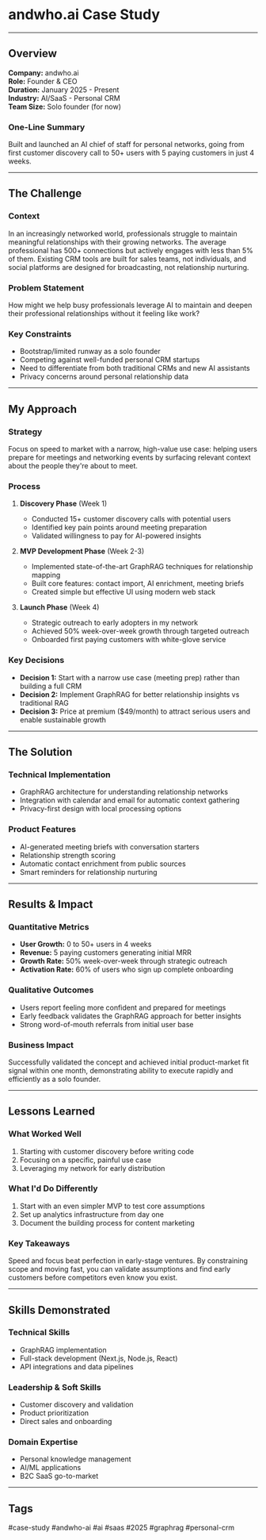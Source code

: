 # andwho.ai Case Study

---

## Overview

**Company:** andwho.ai  
**Role:** Founder & CEO  
**Duration:** January 2025 - Present  
**Industry:** AI/SaaS - Personal CRM  
**Team Size:** Solo founder (for now)  

### One-Line Summary
Built and launched an AI chief of staff for personal networks, going from first customer discovery call to 50+ users with 5 paying customers in just 4 weeks.

---

## The Challenge

### Context
In an increasingly networked world, professionals struggle to maintain meaningful relationships with their growing networks. The average professional has 500+ connections but actively engages with less than 5% of them. Existing CRM tools are built for sales teams, not individuals, and social platforms are designed for broadcasting, not relationship nurturing.

### Problem Statement
How might we help busy professionals leverage AI to maintain and deepen their professional relationships without it feeling like work?

### Key Constraints
- Bootstrap/limited runway as a solo founder
- Competing against well-funded personal CRM startups
- Need to differentiate from both traditional CRMs and new AI assistants
- Privacy concerns around personal relationship data

---

## My Approach

### Strategy
Focus on speed to market with a narrow, high-value use case: helping users prepare for meetings and networking events by surfacing relevant context about the people they're about to meet.

### Process
1. **Discovery Phase** (Week 1)
   - Conducted 15+ customer discovery calls with potential users
   - Identified key pain points around meeting preparation
   - Validated willingness to pay for AI-powered insights

2. **MVP Development Phase** (Week 2-3)
   - Implemented state-of-the-art GraphRAG techniques for relationship mapping
   - Built core features: contact import, AI enrichment, meeting briefs
   - Created simple but effective UI using modern web stack

3. **Launch Phase** (Week 4)
   - Strategic outreach to early adopters in my network
   - Achieved 50% week-over-week growth through targeted outreach
   - Onboarded first paying customers with white-glove service

### Key Decisions
- **Decision 1:** Start with a narrow use case (meeting prep) rather than building a full CRM
- **Decision 2:** Implement GraphRAG for better relationship insights vs traditional RAG
- **Decision 3:** Price at premium ($49/month) to attract serious users and enable sustainable growth

---

## The Solution

### Technical Implementation
- GraphRAG architecture for understanding relationship networks
- Integration with calendar and email for automatic context gathering
- Privacy-first design with local processing options

### Product Features
- AI-generated meeting briefs with conversation starters
- Relationship strength scoring
- Automatic contact enrichment from public sources
- Smart reminders for relationship nurturing

---

## Results & Impact

### Quantitative Metrics
- **User Growth:** 0 to 50+ users in 4 weeks
- **Revenue:** 5 paying customers generating initial MRR
- **Growth Rate:** 50% week-over-week through strategic outreach
- **Activation Rate:** 60% of users who sign up complete onboarding

### Qualitative Outcomes
- Users report feeling more confident and prepared for meetings
- Early feedback validates the GraphRAG approach for better insights
- Strong word-of-mouth referrals from initial user base

### Business Impact
Successfully validated the concept and achieved initial product-market fit signal within one month, demonstrating ability to execute rapidly and efficiently as a solo founder.

---

## Lessons Learned

### What Worked Well
1. Starting with customer discovery before writing code
2. Focusing on a specific, painful use case
3. Leveraging my network for early distribution

### What I'd Do Differently
1. Start with an even simpler MVP to test core assumptions
2. Set up analytics infrastructure from day one
3. Document the building process for content marketing

### Key Takeaways
Speed and focus beat perfection in early-stage ventures. By constraining scope and moving fast, you can validate assumptions and find early customers before competitors even know you exist.

---

## Skills Demonstrated

### Technical Skills
- GraphRAG implementation
- Full-stack development (Next.js, Node.js, React)
- API integrations and data pipelines

### Leadership & Soft Skills
- Customer discovery and validation
- Product prioritization
- Direct sales and onboarding

### Domain Expertise
- Personal knowledge management
- AI/ML applications
- B2C SaaS go-to-market

---

## Tags
#case-study #andwho-ai #ai #saas #2025 #graphrag #personal-crm